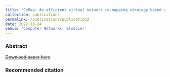 ```yaml
---
title: "CoMap: An efficient virtual network re-mapping strategy based on coalitional matching theory"
collection: publications
permalink: /publications/publication2
date: 2022-10-24
venue: 'Computer Networks, Elsevier'
---
```


### Abstract
[~~Download paper here~~](http://link.to.paper2/)

### Recommended citation
